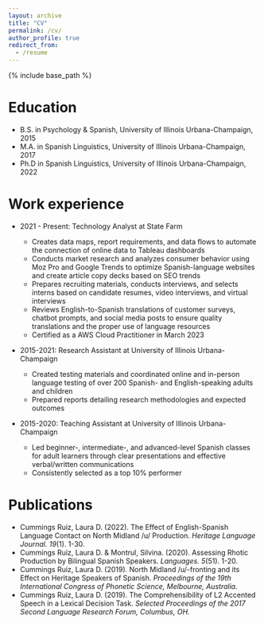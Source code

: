 ```yaml
---
layout: archive
title: "CV"
permalink: /cv/
author_profile: true
redirect_from:
  - /resume
---
```


{% include base_path %}

Education
======
* B.S. in Psychology & Spanish, University of Illinois Urbana-Champaign, 2015
* M.A. in Spanish Linguistics, University of Illinois Urbana-Champaign, 2017
* Ph.D in Spanish Linguistics, University of Illinois Urbana-Champaign, 2022

Work experience
======
* 2021 - Present: Technology Analyst at State Farm
  *  Creates data maps, report requirements, and data flows to automate the connection of online data to Tableau dashboards
  *  Conducts market research and analyzes consumer behavior using Moz Pro and Google Trends to optimize Spanish-language websites and create article copy decks based on SEO trends
  *  Prepares recruiting materials, conducts interviews, and selects interns based on candidate resumes, video interviews, and virtual interviews
  *  Reviews English-to-Spanish translations of customer surveys, chatbot prompts, and social media posts to ensure quality translations and the proper use of language resources
  *  Certified as a AWS Cloud Practitioner in March 2023

* 2015-2021: Research Assistant at University of Illinois Urbana-Champaign
  * Created testing materials and coordinated online and in-person language testing of over 200 Spanish- and English-speaking adults and children
  * Prepared reports detailing research methodologies and expected outcomes
 
* 2015-2020: Teaching Assistant at University of Illinois Urbana-Champaign
  * Led beginner-, intermediate-, and advanced-level Spanish classes for adult learners through clear presentations and effective verbal/written communications
  * Consistently selected as a top 10% performer
 
Publications
======
* Cummings Ruiz, Laura D. (2022). The Effect of English-Spanish Language Contact on North Midland /u/ Production. *Heritage Language Journal. 19*(1). 1-30.
* Cummings Ruiz, Laura D. & Montrul, Silvina. (2020). Assessing Rhotic Production by Bilingual Spanish Speakers. *Languages. 5*(51). 1-20.
* Cummings Ruiz, Laura D. (2019). North Midland /u/-fronting and its Effect on Heritage Speakers of Spanish. *Proceedings of the 19th International Congress of Phonetic Science, Melbourne, Australia.*
* Cummings Ruiz, Laura D. (2019). The Comprehensibility of L2 Accented Speech in a Lexical Decision Task.  *Selected Proceedings of the 2017 Second Language Research Forum, Columbus, OH.*
